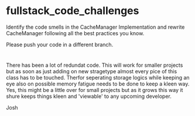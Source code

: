 # fullstack_code_challenges

Identify the code smells in the CacheManager Implementation and rewrite CacheManager following all the best practices you know.

Please push your code in a different branch. 

# 
There has been a lot of redundat code. This will work for smaller projects but as soon as just adding on new stragetype almost every pice of this class has to be touched.
Therfor seperating storage logics while keeping an eye also on possible memory fatigue needs to be done to keep a kleen way.
Yes, this might be a little over for small projects but as it grows this way it shure keeps things kleen and 'viewable' to any upcoming developer.

Josh
